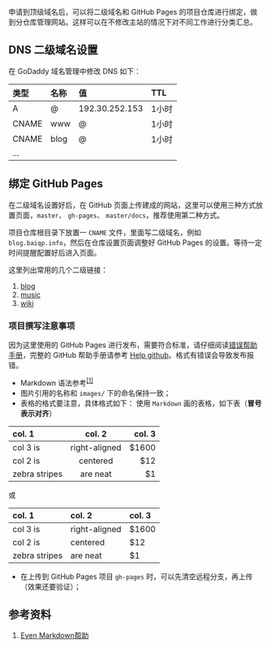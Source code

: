 申请到顶级域名后，可以将二级域名和 GitHub Pages 的项目仓库进行绑定，做到分仓库管理网站。这样可以在不修改主站的情况下对不同工作进行分类汇总。

<!--more-->

## DNS 二级域名设置

在 GoDaddy 域名管理中修改 DNS 如下：

| 类型           |      名称     |       值                  |   TTL      |
|:--------------|:--------------|:-------------------------|:------------|
| A             |       @       |  192.30.252.153          | 1小时       |
| CNAME         |       www     |       @                  |  1小时      |
| CNAME         |       blog    |       @                  |  1小时      |
| ...           |               |                          |             |


## 绑定 GitHub Pages

在二级域名设置好后，在 GitHub 页面上传建成的网站，这里可以使用三种方式放置页面，`master`、 `gh-pages`、 `master/docs`，推荐使用第二种方式。

项目仓库根目录下放置一 `CNAME` 文件，里面写二级域名，例如 `blog.baiqp.info`，然后在仓库设置页面调整好 GitHub Pages 的设置。等待一定时间提醒配置好后进入页面。

这里列出常用的几个二级链接：

1. [blog](http://blog.baiqp.info)
2. [music](http://music.baipq.info)
3. [wiki](http://wiki.baiqp.info)


### 项目撰写注意事项

因为这里使用的 GitHub Pages 进行发布，需要符合标准，请仔细阅读[错误帮助手册](https://help.github.com/articles/troubleshooting-github-pages-builds/)，完整的 GitHub 帮助手册请参考 [Help github](https://help.github.com/)。格式有错误会导致发布报错。

- Markdown 语法参考<sup>[[1]](#ref01)</sup>
- 图片引用的名称和 `images/` 下的命名保持一致；
- 表格的格式要注意，具体格式如下：
使用 `Markdown` 画的表格，如下表（**冒号表示对齐**）

| col. 1        | col. 2        | col. 3  |
| :------------ |:-------------:| -------:|
| col 3 is      | right-aligned | $1600   |
| col 2 is      | centered      |   $12   |
| zebra stripes | are neat      |    $1   |

或

| col. 1        | col. 2        | col. 3  |
| :------------ |:------------- | :-------|
| col 3 is      | right-aligned | $1600   |
| col 2 is      | centered      |   $12   |
| zebra stripes | are neat      |    $1   |

- 在上传到 GitHub Pages 项目 `gh-pages` 时，可以先清空远程分支，再上传（效果还要验证）；


## 参考资料

1. <a id="ref01">[Even Markdown帮助](https://blog.olowolo.com/example-site/post/even-preview/#ref01)</a>
